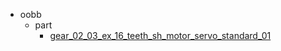 * oobb
  * part
    * [gear_02_03_ex_16_teeth_sh_motor_servo_standard_01](oobb/part/gear_02_03_ex_16_teeth_sh_motor_servo_standard_01)
